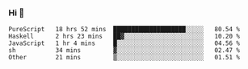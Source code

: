 ### Hi 👋

<!--START_SECTION:waka-->

```text
PureScript   18 hrs 52 mins  ████████████████████░░░░░   80.54 %
Haskell      2 hrs 23 mins   ██▓░░░░░░░░░░░░░░░░░░░░░░   10.20 %
JavaScript   1 hr 4 mins     █░░░░░░░░░░░░░░░░░░░░░░░░   04.56 %
sh           34 mins         ▓░░░░░░░░░░░░░░░░░░░░░░░░   02.47 %
Other        21 mins         ▒░░░░░░░░░░░░░░░░░░░░░░░░   01.51 %
```

<!--END_SECTION:waka-->
